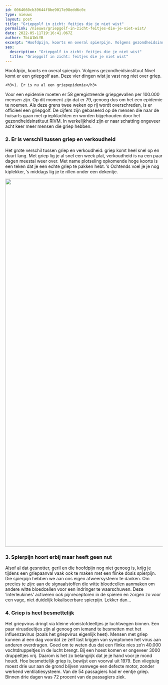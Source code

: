```yaml
---
id: 0064660cb39644f8be9017e98edd6c0c
type: nieuws
layout: post
title: "Griepgolf in zicht: feitjes die je niet wist"
permalink: /nieuws/griepgolf-in-zicht-feitjes-die-je-niet-wist/
date: 2022-05-11T19:16:41.067Z
author: 7biA1WiYB
excerpt: "Hoofdpijn, koorts en overal spierpijn. Volgens gezondheidsinstituut Nivel komt er een griepgolf aan. Deze vier dingen wist je vast nog niet over griep.  "
seo:
  description: "Griepgolf in zicht: feitjes die je niet wist"
  title: "Griepgolf in zicht: feitjes die je niet wist"
---
```

Hoofdpijn, koorts en overal spierpijn. Volgens gezondheidsinstituut Nivel komt er een griepgolf aan. Deze vier dingen wist je vast nog niet over griep.  

    <h3>1. Er is nu al een griepepidemie</h3>
<p>Voor een epidemie moeten er 58 geregistreerde griepgevallen per 100.000 mensen zijn. Op dit moment zijn dat er 79, genoeg dus om het een epidemie te noemen. Als deze grens twee weken op rij wordt overschreden, is er officieel een griepgolf. De cijfers zijn gebaseerd op de mensen die naar de huisarts gaan met griepklachten en worden bijgehouden door het gezondheidsinstituut RIVM. In werkelijkheid zijn er naar schatting ongeveer acht keer meer mensen die griep hebben.</p>
<h3>2. Er is verschil tussen griep en verkoudheid</h3>
<p>Het grote verschil tussen griep en verkoudheid: griep komt heel snel op en duurt lang. Met griep lig je al snel een week plat, verkoudheid is na een paar dagen meestal weer over. Met name plotseling opkomende hoge koorts is een teken dat je een echte griep te pakken hebt. ’s Ochtends voel je je nog kiplekker, ’s middags lig je te rillen onder een dekentje.</p>
<p><div class="media media-element-container media-default"><div id="file-539513" class="file file-image file-image-jpeg">

        
  
  <div class="content">
    <img height="1175" width="1920" class="media-element file-default" data-delta="1" src="https://original.sevendays.nl/sites/default/files/fever-3063126_1920.jpg" alt="">  </div>

  
</div>
</div>
<h3>3. Spierpijn hoort erbij maar heeft geen nut</h3>
<p>Alsof al dat gesnotter, geril en die hoofdpijn nog niet genoeg is, krijg je tijdens een griepaanval vaak ook te maken met een flinke dosis spierpijn. Die spierpijn hebben we aan ons eigen afweersysteem te danken. Om precies te zijn: aan de signaalstoffen die witte bloedcellen aanmaken om andere witte bloedcellen voor een indringer te waarschuwen. Deze ‘interleukines’ activeren ook pijnreceptoren in de spieren en zorgen zo voor een vage, niet duidelijk lokaliseerbare spierpijn. Lekker dan…</p>
<h3>4. Griep is heel besmettelijk</h3>
<p>Het griepvirus dringt via kleine vloeistofdeeltjes je luchtwegen binnen. Een paar virusdeeltjes zijn al genoeg om iemand te besmetten met het influenzavirus (zoals het griepvirus eigenlijk heet). Mensen met griep kunnen al een dag voordat ze zelf last krijgen van symptomen het virus aan anderen overdragen. Goed om te weten dus dat een flinke nies zo’n 40.000 vochtdruppeltjes in de lucht brengt. Bij een hoest komen er ongeveer 3000 druppeltjes vrij. Daarom is het zo belangrijk dat je je hand voor je mond houdt. Hoe besmettelijk griep is, bewijst een voorval uit 1979. Een vliegtuig moest drie uur aan de grond blijven vanwege een defecte motor, zonder werkend ventilatiesysteem. Van de 54 passagiers had er eentje griep. Binnen drie dagen was 72 procent van de passagiers ziek.</p>  
